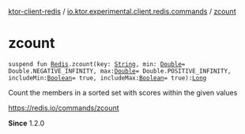 [ktor-client-redis](../index.md) / [io.ktor.experimental.client.redis.commands](index.md) / [zcount](./zcount.md)

# zcount

`suspend fun `[`Redis`](../io.ktor.experimental.client.redis/-redis/index.md)`.zcount(key: `[`String`](https://kotlinlang.org/api/latest/jvm/stdlib/kotlin/-string/index.html)`, min: `[`Double`](https://kotlinlang.org/api/latest/jvm/stdlib/kotlin/-double/index.html)` = Double.NEGATIVE_INFINITY, max: `[`Double`](https://kotlinlang.org/api/latest/jvm/stdlib/kotlin/-double/index.html)` = Double.POSITIVE_INFINITY, includeMin: `[`Boolean`](https://kotlinlang.org/api/latest/jvm/stdlib/kotlin/-boolean/index.html)` = true, includeMax: `[`Boolean`](https://kotlinlang.org/api/latest/jvm/stdlib/kotlin/-boolean/index.html)` = true): `[`Long`](https://kotlinlang.org/api/latest/jvm/stdlib/kotlin/-long/index.html)

Count the members in a sorted set with scores within the given values

https://redis.io/commands/zcount

**Since**
1.2.0

